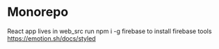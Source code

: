 # Monorepo
React app lives in web_src
run npm i -g firebase to install firebase tools
https://emotion.sh/docs/styled
    